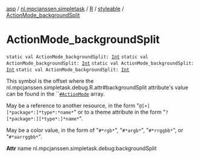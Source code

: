 [app](../../../index.md) / [nl.mpcjanssen.simpletask](../../index.md) / [R](../index.md) / [styleable](index.md) / [ActionMode_backgroundSplit](.)

# ActionMode_backgroundSplit

`static val ActionMode_backgroundSplit: `[`Int`](https://kotlinlang.org/api/latest/jvm/stdlib/kotlin/-int/index.html)
`static val ActionMode_backgroundSplit: `[`Int`](https://kotlinlang.org/api/latest/jvm/stdlib/kotlin/-int/index.html)
`static val ActionMode_backgroundSplit: `[`Int`](https://kotlinlang.org/api/latest/jvm/stdlib/kotlin/-int/index.html)
`static val ActionMode_backgroundSplit: `[`Int`](https://kotlinlang.org/api/latest/jvm/stdlib/kotlin/-int/index.html)

This symbol is the offset where the nl.mpcjanssen.simpletask.debug.R.attr#backgroundSplit attribute's value can be found in the ``[`#ActionMode`](-action-mode.md) array.

May be a reference to another resource, in the form "`@[+][*package*:]*type*:*name*`" or to a theme attribute in the form "`?[*package*:][*type*:]*name*`".

May be a color value, in the form of "`#*rgb*`", "`#*argb*`", "`#*rrggbb*`", or "`#*aarrggbb*`".

**Attr**
name nl.mpcjanssen.simpletask.debug:backgroundSplit

